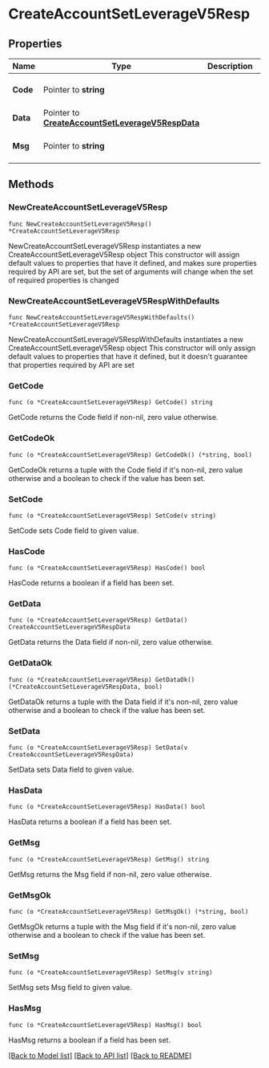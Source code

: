 # CreateAccountSetLeverageV5Resp

## Properties

Name | Type | Description | Notes
------------ | ------------- | ------------- | -------------
**Code** | Pointer to **string** |  | [optional] [default to ""]
**Data** | Pointer to [**CreateAccountSetLeverageV5RespData**](CreateAccountSetLeverageV5RespData.md) |  | [optional] 
**Msg** | Pointer to **string** |  | [optional] [default to ""]

## Methods

### NewCreateAccountSetLeverageV5Resp

`func NewCreateAccountSetLeverageV5Resp() *CreateAccountSetLeverageV5Resp`

NewCreateAccountSetLeverageV5Resp instantiates a new CreateAccountSetLeverageV5Resp object
This constructor will assign default values to properties that have it defined,
and makes sure properties required by API are set, but the set of arguments
will change when the set of required properties is changed

### NewCreateAccountSetLeverageV5RespWithDefaults

`func NewCreateAccountSetLeverageV5RespWithDefaults() *CreateAccountSetLeverageV5Resp`

NewCreateAccountSetLeverageV5RespWithDefaults instantiates a new CreateAccountSetLeverageV5Resp object
This constructor will only assign default values to properties that have it defined,
but it doesn't guarantee that properties required by API are set

### GetCode

`func (o *CreateAccountSetLeverageV5Resp) GetCode() string`

GetCode returns the Code field if non-nil, zero value otherwise.

### GetCodeOk

`func (o *CreateAccountSetLeverageV5Resp) GetCodeOk() (*string, bool)`

GetCodeOk returns a tuple with the Code field if it's non-nil, zero value otherwise
and a boolean to check if the value has been set.

### SetCode

`func (o *CreateAccountSetLeverageV5Resp) SetCode(v string)`

SetCode sets Code field to given value.

### HasCode

`func (o *CreateAccountSetLeverageV5Resp) HasCode() bool`

HasCode returns a boolean if a field has been set.

### GetData

`func (o *CreateAccountSetLeverageV5Resp) GetData() CreateAccountSetLeverageV5RespData`

GetData returns the Data field if non-nil, zero value otherwise.

### GetDataOk

`func (o *CreateAccountSetLeverageV5Resp) GetDataOk() (*CreateAccountSetLeverageV5RespData, bool)`

GetDataOk returns a tuple with the Data field if it's non-nil, zero value otherwise
and a boolean to check if the value has been set.

### SetData

`func (o *CreateAccountSetLeverageV5Resp) SetData(v CreateAccountSetLeverageV5RespData)`

SetData sets Data field to given value.

### HasData

`func (o *CreateAccountSetLeverageV5Resp) HasData() bool`

HasData returns a boolean if a field has been set.

### GetMsg

`func (o *CreateAccountSetLeverageV5Resp) GetMsg() string`

GetMsg returns the Msg field if non-nil, zero value otherwise.

### GetMsgOk

`func (o *CreateAccountSetLeverageV5Resp) GetMsgOk() (*string, bool)`

GetMsgOk returns a tuple with the Msg field if it's non-nil, zero value otherwise
and a boolean to check if the value has been set.

### SetMsg

`func (o *CreateAccountSetLeverageV5Resp) SetMsg(v string)`

SetMsg sets Msg field to given value.

### HasMsg

`func (o *CreateAccountSetLeverageV5Resp) HasMsg() bool`

HasMsg returns a boolean if a field has been set.


[[Back to Model list]](../README.md#documentation-for-models) [[Back to API list]](../README.md#documentation-for-api-endpoints) [[Back to README]](../README.md)


